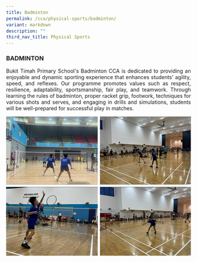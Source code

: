 ```yaml
---
title: Badminton
permalink: /cca/physical-sports/badminton/
variant: markdown
description: ""
third_nav_title: Physical Sports
---
```

<h3>BADMINTON</h3>
<p align="justify">Bukit Timah Primary School's Badminton CCA is dedicated to providing an enjoyable and dynamic sporting experience that enhances students' agility, speed, and reflexes. Our programme promotes values such as respect, resilience, adaptability, sportsmanship, fair play, and teamwork. Through learning the rules of badminton, proper racket grip, footwork, techniques for various shots and serves, and engaging in drills and simulations, students will be well-prepared for successful play in matches. </p>

<img src="/images/CCA/badminton24.jpg">